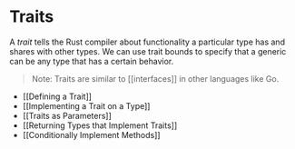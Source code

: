 # Traits
A *trait* tells the Rust compiler about functionality a particular type has and shares with other types. We can use trait bounds to specify that a generic can be any type that has a certain behavior.  

> Note: Traits are similar to [[interfaces]] in other languages like Go.

- [[Defining a Trait]]
- [[Implementing a Trait on a Type]]
- [[Traits as Parameters]]
- [[Returning Types that Implement Traits]]
- [[Conditionally Implement Methods]]